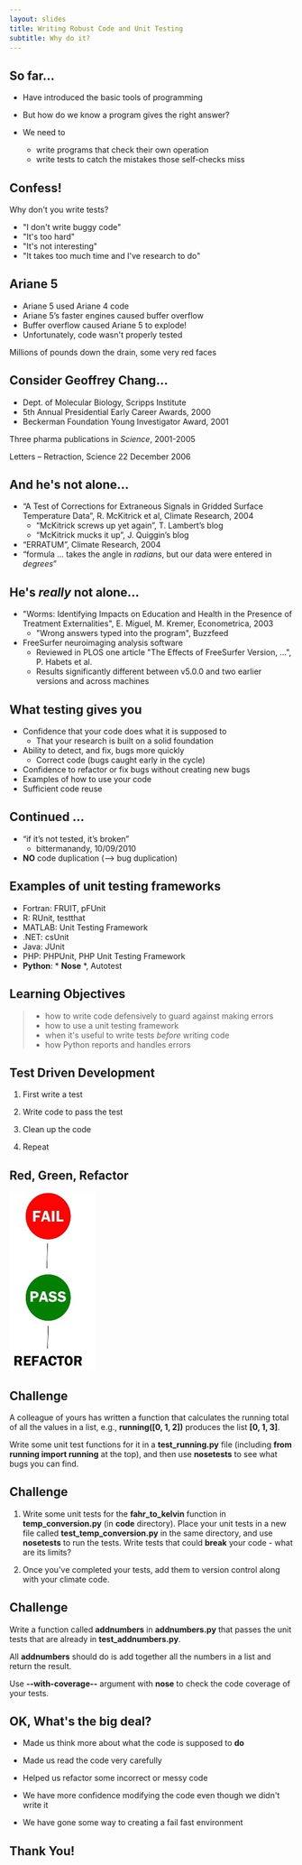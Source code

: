 ```yaml
---
layout: slides
title: Writing Robust Code and Unit Testing
subtitle: Why do it?
---
```


## So far...

- Have introduced the basic tools of programming
- But how do we know a program gives the right answer?

- We need to
    + write programs that check their own operation
    + write tests to catch the mistakes those self-checks miss

## Confess!

Why don't you write tests?

- "I don't write buggy code"
- "It's too hard"
- "It's not interesting"
- "It takes too much time and I've research to do"

## Ariane 5

- Ariane 5 used Ariane 4 code
- Ariane 5’s faster engines caused buffer overflow
- Buffer overflow caused Ariane 5 to explode!
- Unfortunately, code wasn't properly tested

Millions of pounds down the drain, some very red faces

## Consider Geoffrey Chang...

- Dept. of Molecular Biology, Scripps Institute
- 5th Annual Presidential Early Career Awards, 2000
- Beckerman Foundation Young Investigator Award, 2001 

Three pharma publications in *Science*, 2001-2005

Letters – Retraction, Science 22 December 2006

## And he's not alone...

- “A Test of Corrections for Extraneous Signals in Gridded Surface Temperature Data”, R. McKitrick et al, Climate Research, 2004
    + “McKitrick screws up yet again”, T. Lambert’s blog
    + “McKitrick mucks it up”, J. Quiggin’s blog
- “ERRATUM”, Climate Research, 2004
- “formula … takes the angle in *radians*, but our data were entered in *degrees*”

## He's *really* not alone...

- "Worms: Identifying Impacts on Education and Health in the Presence of Treatment Externalities", E. Miguel, M. Kremer, Econometrica, 2003
    + "Wrong answers typed into the program", Buzzfeed
- FreeSurfer neuroimaging analysis software
    + Reviewed in PLOS one article "The Effects of FreeSurfer Version, ...", P. Habets et al.
    + Results significantly different between v5.0.0 and two earlier versions and across machines

## What testing gives you

- Confidence that your code does what it is supposed to
    + That your research is built on a solid foundation
- Ability to detect, and fix, bugs more quickly
    + Correct code (bugs caught early in the cycle)
- Confidence to refactor or fix bugs without creating new bugs
- Examples of how to use your code
- Sufficient code reuse

## Continued ...

- “if it’s not tested, it’s broken”
    + bittermanandy, 10/09/2010
- **NO** code duplication (--> bug duplication)     

## Examples of unit testing frameworks

- Fortran: FRUIT, pFUnit
- R: RUnit, testthat
- MATLAB: Unit Testing Framework
- .NET: csUnit
- Java: JUnit
- PHP: PHPUnit, PHP Unit Testing Framework
- **Python**: * **Nose** *, Autotest

## Learning Objectives

> * how to write code defensively to guard against making errors
> * how to use a unit testing framework
> * when it's useful to write tests *before* writing code
> * how Python reports and handles errors

## Test Driven Development

1. First write a test

2. Write code to pass the test

3. Clean up the code

4. Repeat

## Red, Green, Refactor

![](img/test-driven-development-with-python-3-728.jpg)

## Challenge

A colleague of yours has written a function that calculates the running total of all the values in a list, e.g., **running([0, 1, 2])** produces the list **[0, 1, 3]**. 

Write some unit test functions for it in a **test_running.py** file (including **from running import running** at the top), and then use **nosetests** to see what bugs you can find.

## Challenge

1. Write some unit tests for the **fahr_to_kelvin** function in **temp_conversion.py** (in **code** directory). Place your unit tests in a new file  called **test_temp_conversion.py** in the same directory, and use **nosetests** to run the tests. Write tests that could **break** your code - what are its limits?

2. Once you've completed your tests, add them to version control along with your climate code.

## Challenge

Write a function called **addnumbers** in **addnumbers.py** that passes the unit tests that are already in **test_addnumbers.py**.

All **addnumbers** should do is add together all the numbers in a list and return the result.

Use **--with-coverage--** argument with **nose** to check the code coverage of your tests.

## OK, What's the big deal?

- Made us think more about what the code is supposed to **do**

- Made us read the code very carefully

- Helped us refactor some incorrect or messy code

- We have more confidence modifying the code even though we didn't write it

- We have gone some way to creating a fail fast environment

## Thank You!
